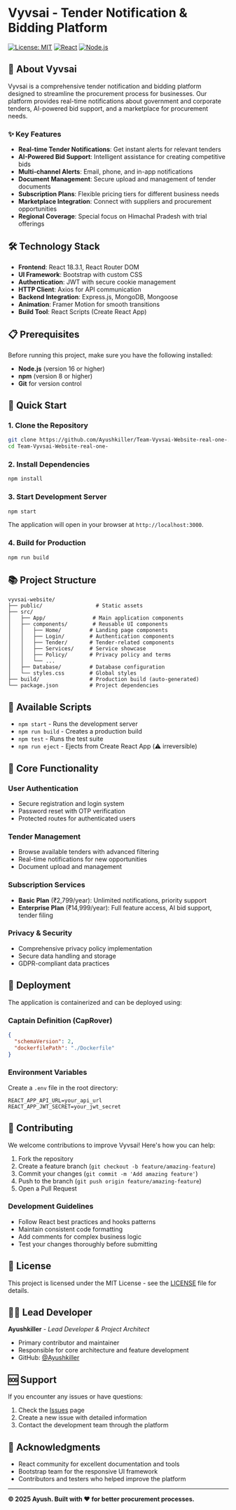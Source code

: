 # Vyvsai - Tender Notification & Bidding Platform

[![License: MIT](https://img.shields.io/badge/License-MIT-yellow.svg)](https://opensource.org/licenses/MIT)
[![React](https://img.shields.io/badge/React-18.3.1-blue.svg)](https://reactjs.org/)
[![Node.js](https://img.shields.io/badge/Node.js-16%2B-green.svg)](https://nodejs.org/)

## 🚀 About Vyvsai

Vyvsai is a comprehensive tender notification and bidding platform designed to streamline the procurement process for businesses. Our platform provides real-time notifications about government and corporate tenders, AI-powered bid support, and a marketplace for procurement needs.

### ✨ Key Features

- **Real-time Tender Notifications**: Get instant alerts for relevant tenders
- **AI-Powered Bid Support**: Intelligent assistance for creating competitive bids
- **Multi-channel Alerts**: Email, phone, and in-app notifications
- **Document Management**: Secure upload and management of tender documents
- **Subscription Plans**: Flexible pricing tiers for different business needs
- **Marketplace Integration**: Connect with suppliers and procurement opportunities
- **Regional Coverage**: Special focus on Himachal Pradesh with trial offerings

## 🛠️ Technology Stack

- **Frontend**: React 18.3.1, React Router DOM
- **UI Framework**: Bootstrap with custom CSS
- **Authentication**: JWT with secure cookie management
- **HTTP Client**: Axios for API communication
- **Backend Integration**: Express.js, MongoDB, Mongoose
- **Animation**: Framer Motion for smooth transitions
- **Build Tool**: React Scripts (Create React App)

## 📋 Prerequisites

Before running this project, make sure you have the following installed:

- **Node.js** (version 16 or higher)
- **npm** (version 8 or higher)
- **Git** for version control

## 🚀 Quick Start

### 1. Clone the Repository

```bash
git clone https://github.com/Ayushkiller/Team-Vyvsai-Website-real-one-.git
cd Team-Vyvsai-Website-real-one-
```

### 2. Install Dependencies

```bash
npm install
```

### 3. Start Development Server

```bash
npm start
```

The application will open in your browser at `http://localhost:3000`.

### 4. Build for Production

```bash
npm run build
```

## 📚 Project Structure

```
vyvsai-website/
├── public/                 # Static assets
├── src/
│   ├── App/               # Main application components
│   ├── components/        # Reusable UI components
│   │   ├── Home/         # Landing page components
│   │   ├── Login/        # Authentication components
│   │   ├── Tender/       # Tender-related components
│   │   ├── Services/     # Service showcase
│   │   ├── Policy/       # Privacy policy and terms
│   │   └── ...
│   ├── Database/         # Database configuration
│   └── styles.css        # Global styles
├── build/                # Production build (auto-generated)
└── package.json          # Project dependencies
```

## 🔧 Available Scripts

- `npm start` - Runs the development server
- `npm run build` - Creates a production build
- `npm test` - Runs the test suite
- `npm run eject` - Ejects from Create React App (⚠️ irreversible)

## 🎯 Core Functionality

### User Authentication
- Secure registration and login system
- Password reset with OTP verification
- Protected routes for authenticated users

### Tender Management
- Browse available tenders with advanced filtering
- Real-time notifications for new opportunities
- Document upload and management

### Subscription Services
- **Basic Plan** (₹2,799/year): Unlimited notifications, priority support
- **Enterprise Plan** (₹14,999/year): Full feature access, AI bid support, tender filing

### Privacy & Security
- Comprehensive privacy policy implementation
- Secure data handling and storage
- GDPR-compliant data practices

## 🚀 Deployment

The application is containerized and can be deployed using:

### Captain Definition (CapRover)
```json
{
  "schemaVersion": 2,
  "dockerfilePath": "./Dockerfile"
}
```

### Environment Variables
Create a `.env` file in the root directory:
```
REACT_APP_API_URL=your_api_url
REACT_APP_JWT_SECRET=your_jwt_secret
```

## 🤝 Contributing

We welcome contributions to improve Vyvsai! Here's how you can help:

1. Fork the repository
2. Create a feature branch (`git checkout -b feature/amazing-feature`)
3. Commit your changes (`git commit -m 'Add amazing feature'`)
4. Push to the branch (`git push origin feature/amazing-feature`)
5. Open a Pull Request

### Development Guidelines
- Follow React best practices and hooks patterns
- Maintain consistent code formatting
- Add comments for complex business logic
- Test your changes thoroughly before submitting

## 📄 License

This project is licensed under the MIT License - see the [LICENSE](LICENSE) file for details.

## 👨‍💻 Lead Developer

**Ayushkiller** - *Lead Developer & Project Architect*
- Primary contributor and maintainer
- Responsible for core architecture and feature development
- GitHub: [@Ayushkiller](https://github.com/Ayushkiller)

## 🆘 Support

If you encounter any issues or have questions:

1. Check the [Issues](https://github.com/Ayushkiller/Team-Vyvsai-Website-real-one-/issues) page
2. Create a new issue with detailed information
3. Contact the development team through the platform

## 🌟 Acknowledgments

- React community for excellent documentation and tools
- Bootstrap team for the responsive UI framework
- Contributors and testers who helped improve the platform

---

**© 2025 Ayush. Built with ❤️ for better procurement processes.**
